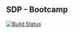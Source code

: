 ## SDP - Bootcamp

[![Build Status](https://travis-ci.org/SachaKor/sdp-bootcamp.svg?branch=master)](https://travis-ci.org/SachaKor/sdp-bootcamp)
